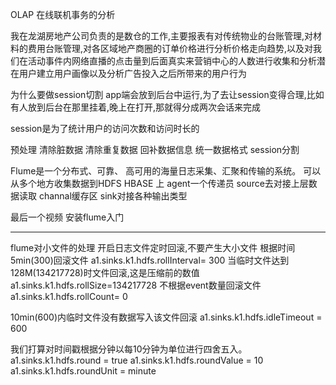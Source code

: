 OLAP 在线联机事务的分析

我在龙湖房地产公司负责的是数仓的工作,主要报表有对传统物业的台账管理,对材料的费用台账管理,对各区域地产商圈的订单价格进行分析价格走向趋势,以及对我们在活动事件内网络直播的点击量到后面真实来营销中心的人数进行收集和分析潜在用户建立用户画像以及分析广告投入之后所带来的用户行为


为什么要做session切割 
app端会放到后台中运行,为了去让session变得合理,比如有人放到后台在那里挂着,晚上在打开,那就得分成两次会话来完成

session是为了统计用户的访问次数和访问时长的

预处理 清除脏数据 清除重复数据 回补数据信息 统一数据格式 session分割


Flume是一个分布式、可靠、 高可用的海量日志采集、汇聚和传输的系统。  可以从多个地方收集数据到HDFS HBASE 上 agent一个传递员 source去对接上层数据读取 channal缓存区 sink对接各种输出类型

最后一个视频 安装flume入门



---

flume对小文件的处理
开启日志文件定时回滚,不要产生大小文件
根据时间5min(300)回滚文件
  a1.sinks.k1.hdfs.rollInterval= 300
当临时文件达到128M(134217728)时文件回滚,这是压缩前的数值
  a1.sinks.k1.hdfs.rollSize=134217728
不根据event数量回滚文件
  a1.sinks.k1.hdfs.rollCount= 0

10min(600)内临时文件没有数据写入该文件回滚
  a1.sinks.k1.hdfs.idleTimeout = 600


我们打算对时间戳根据分钟以每10分钟为单位进行四舍五入。
a1.sinks.k1.hdfs.round = true
a1.sinks.k1.hdfs.roundValue = 10
a1.sinks.k1.hdfs.roundUnit = minute
 